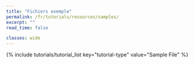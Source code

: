 ```yaml
---
title: "Fichiers exemple"
permalink: /fr/tutorials/resources/samples/
excerpt: ""
read_time: false

classes: wide
---
```


{% include tutorials/tutorial_list key="tutorial-type" value="Sample File" %}
